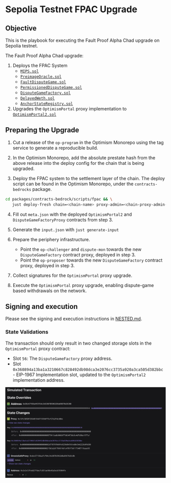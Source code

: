 # Sepolia Testnet FPAC Upgrade

## Objective

This is the playbook for executing the Fault Proof Alpha Chad upgrade on Sepolia testnet.

The Fault Proof Alpha Chad upgrade:

1. Deploys the FPAC System
   - [`MIPS.sol`][mips-sol]
   - [`PreimageOracle.sol`][preimage-sol]
   - [`FaultDisputeGame.sol`][fdg-sol]
   - [`PermissionedDisputeGame.sol`][soy-fdg-sol]
   - [`DisputeGameFactory.sol`][dgf-sol]
   - [`DelayedWeth.sol`][delayed-weth-sol]
   - [`AnchorStateRegistry.sol`][anchor-state-reg-sol]
1. Upgrades the `OptimismPortal` proxy implementation to [`OptimismPortal2.sol`][portal-2]

[mips-sol]: https://github.com/ethereum-optimism/optimism/blob/develop/packages/contracts-bedrock/src/cannon/MIPS.sol
[preimage-sol]: https://github.com/ethereum-optimism/optimism/blob/develop/packages/contracts-bedrock/src/cannon/PreimageOracle.sol
[fdg-sol]: https://github.com/ethereum-optimism/optimism/blob/develop/packages/contracts-bedrock/src/dispute/FaultDisputeGame.sol
[soy-fdg-sol]: https://github.com/ethereum-optimism/optimism/blob/develop/packages/contracts-bedrock/src/dispute/PermissionedDisputeGame.sol
[dgf-sol]: https://github.com/ethereum-optimism/optimism/blob/develop/packages/contracts-bedrock/src/dispute/DisputeGameFactory.sol
[delayed-weth-sol]: https://github.com/ethereum-optimism/optimism/blob/develop/packages/contracts-bedrock/src/dispute/weth/DelayedWETH.sol
[portal-2]: https://github.com/ethereum-optimism/optimism/blob/develop/packages/contracts-bedrock/src/L1/OptimismPortal2.sol
[anchor-state-reg-sol]: https://github.com/ethereum-optimism/optimism/blob/develop/packages/contracts-bedrock/src/dispute/AnchorStateRegistry.sol

## Preparing the Upgrade

1. Cut a release of the `op-program` in the Optimism Monorepo using the tag service to generate a reproducible build.

2. In the Optimism Monorepo, add the absolute prestate hash from the above release into the deploy config for the chain that is being upgraded.

3. Deploy the FPAC system to the settlement layer of the chain. The deploy script can be found in the Optimism Monorepo, under the `contracts-bedrocks` package.

```sh
cd packages/contracts-bedrock/scripts/fpac && \
   just deploy-fresh chain=<chain-name> proxy-admin=<chain-proxy-admin-addr> system-owner-safe=<chain-safe-addr> args="--broadcast"
```

4. Fill out `meta.json` with the deployed `OptimismPortal2` and `DisputeGameFactoryProxy` contracts from step 3.

5. Generate the `input.json` with `just generate-input`

6. Prepare the periphery infrastructure.

   - Point the `op-challenger` and `dispute-mon` towards the new `DisputeGameFactory` contract proxy, deployed in step 3.
   - Point the `op-proposer` towards the new `DisputeGameFactory` contract proxy, deployed in step 3.

7. Collect signatures for the `OptimismPortal` proxy upgrade.

8. Execute the `OptimismPortal` proxy upgrade, enabling dispute-game based withdrawals on the network.

## Signing and execution

Please see the signing and execution instructions in [NESTED.md](../../../NESTED.md).

### State Validations

The transaction should only result in two changed storage slots in the `OptimismPortal` proxy contract:

- Slot `56`: The `DisputeGameFactory` proxy address.
- Slot `0x360894a13ba1a3210667c828492db98dca3e2076cc3735a920a3ca505d382bbc` - EIP-1967 Implementation slot, updated to the `OptimismPortal2` implementation address.

![state_diff](./images/state_diff.png)
